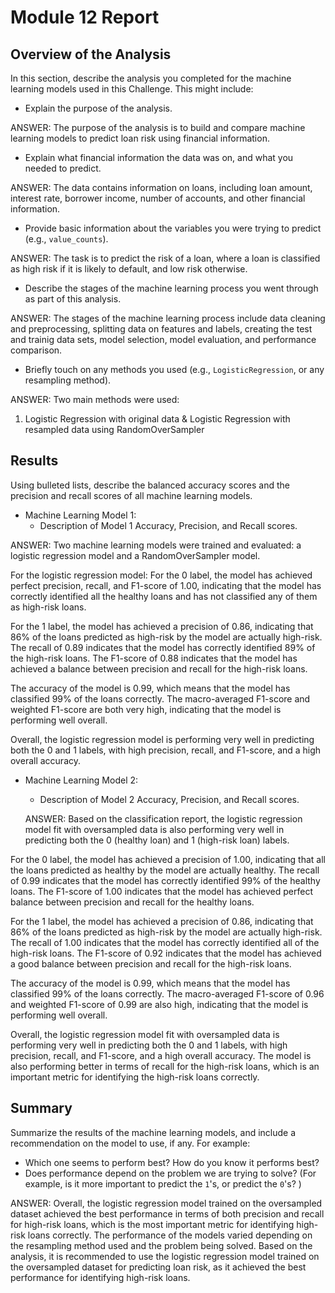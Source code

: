 # Module 12 Report

## Overview of the Analysis

In this section, describe the analysis you completed for the machine learning models used in this Challenge. This might include:

* Explain the purpose of the analysis.

ANSWER: The purpose of the analysis is to build and compare machine learning models to predict loan risk using financial information.

* Explain what financial information the data was on, and what you needed to predict.

ANSWER: The data contains information on loans, including loan amount, interest rate, borrower income, number of accounts, and other financial information.

* Provide basic information about the variables you were trying to predict (e.g., `value_counts`).

ANSWER: The task is to predict the risk of a loan, where a loan is classified as high risk if it is likely to default, and low risk otherwise.

* Describe the stages of the machine learning process you went through as part of this analysis.

ANSWER: The stages of the machine learning process include data cleaning and preprocessing, splitting data on features and labels, creating the test and trainig data sets, model selection,  model evaluation, and performance comparison.

* Briefly touch on any methods you used (e.g., `LogisticRegression`, or any resampling method).

ANSWER: Two main methods were used:
1. Logistic Regression with original data & Logistic Regression with resampled data using RandomOverSampler

## Results

Using bulleted lists, describe the balanced accuracy scores and the precision and recall scores of all machine learning models.

* Machine Learning Model 1:
  * Description of Model 1 Accuracy, Precision, and Recall scores.

ANSWER: Two machine learning models were trained and evaluated: a logistic regression model and a RandomOverSampler model.


For the logistic regression model:
For the 0 label, the model has achieved perfect precision, recall, and F1-score of 1.00, indicating that the model has correctly identified all the healthy loans and has not classified any of them as high-risk loans.

For the 1 label, the model has achieved a precision of 0.86, indicating that 86% of the loans predicted as high-risk by the model are actually high-risk. The recall of 0.89 indicates that the model has correctly identified 89% of the high-risk loans. The F1-score of 0.88 indicates that the model has achieved a balance between precision and recall for the high-risk loans.

The accuracy of the model is 0.99, which means that the model has classified 99% of the loans correctly. The macro-averaged F1-score and weighted F1-score are both very high, indicating that the model is performing well overall.

Overall, the logistic regression model is performing very well in predicting both the 0 and 1 labels, with high precision, recall, and F1-score, and a high overall accuracy.


* Machine Learning Model 2:
  * Description of Model 2 Accuracy, Precision, and Recall scores.


  ANSWER: Based on the classification report, the logistic regression model fit with oversampled data is also performing very well in predicting both the 0 (healthy loan) and 1 (high-risk loan) labels.

For the 0 label, the model has achieved a precision of 1.00, indicating that all the loans predicted as healthy by the model are actually healthy. The recall of 0.99 indicates that the model has correctly identified 99% of the healthy loans. The F1-score of 1.00 indicates that the model has achieved perfect balance between precision and recall for the healthy loans.

For the 1 label, the model has achieved a precision of 0.86, indicating that 86% of the loans predicted as high-risk by the model are actually high-risk. The recall of 1.00 indicates that the model has correctly identified all of the high-risk loans. The F1-score of 0.92 indicates that the model has achieved a good balance between precision and recall for the high-risk loans.

The accuracy of the model is 0.99, which means that the model has classified 99% of the loans correctly. The macro-averaged F1-score of 0.96 and weighted F1-score of 0.99 are also high, indicating that the model is performing well overall.

Overall, the logistic regression model fit with oversampled data is performing very well in predicting both the 0 and 1 labels, with high precision, recall, and F1-score, and a high overall accuracy. The model is also performing better in terms of recall for the high-risk loans, which is an important metric for identifying the high-risk loans correctly.

## Summary

Summarize the results of the machine learning models, and include a recommendation on the model to use, if any. For example:
* Which one seems to perform best? How do you know it performs best?
* Does performance depend on the problem we are trying to solve? (For example, is it more important to predict the `1`'s, or predict the `0`'s? )

ANSWER: Overall, the logistic regression model trained on the oversampled dataset achieved the best performance in terms of both precision and recall for high-risk loans, which is the most important metric for identifying high-risk loans correctly.
The performance of the models varied depending on the resampling method used and the problem being solved.
Based on the analysis, it is recommended to use the logistic regression model trained on the oversampled dataset for predicting loan risk, as it achieved the best performance for identifying high-risk loans.


